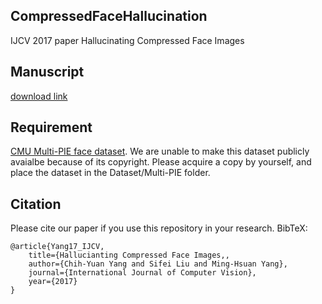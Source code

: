 ## CompressedFaceHallucination
IJCV 2017 paper Hallucinating Compressed Face Images

## Manuscript
[download link](https://drive.google.com/file/d/0B3BFPCczyQJnR2V2aU1zYnRyazA/view?usp=sharing)

## Requirement
[CMU Multi-PIE face dataset](http://www.flintbox.com/public/project/4742/). We are unable to make this dataset publicly avaialbe because of its copyright. Please acquire a copy by yourself, and place the dataset in the Dataset/Multi-PIE folder.

## Citation
Please cite our paper if you use this repository in your research. BibTeX:
```
@article{Yang17_IJCV,
	title={Hallucianting Compressed Face Images,,
	author={Chih-Yuan Yang and Sifei Liu and Ming-Hsuan Yang},
	journal={International Journal of Computer Vision},
	year={2017}
}
```
